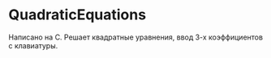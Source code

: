 # QuadraticEquations
Написано на С. Решает квадратные уравнения, ввод 3-х коэффициентов с клавиатуры.
